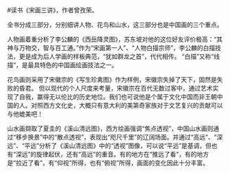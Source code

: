 \#读书《宋画三讲》，作者曾孜荣。

全书分成三部分，分别细讲人物、花鸟和山水，这三部分也是中国画的三个重点。

人物画着重分析了李公麟的《西岳降灵图》，苏东坡对他的这位好友评价极高：“其神与万物交，智与百工通。”作为“宋画第一人”、“人物白描宗师”，李公麟的白描技法，更是成为后人学画的样板典范，“犹如群龙之首”，代代相传。 “白描”又称“线描”，是最具特色的中国画绘画技法之一。

花鸟画则采用了宋徽宗的《写生珍禽图》作为样例，宋徽宗失掉了天下，固然是失败的昏君。 但以现代的个人尺度来考量，宋徽宗在百代无数过客中，通过艺术实现了自我，赢得无以伦比的历史地位。我们也可说他是个属于文化中国而非王朝中国的人。对照西方文化史，大概只有意大利的美第奇家族对于文艺复兴的贡献可以与他媲美吧！

山水画撷取了夏圭的《溪山清远图》，西方绘画强调“焦点透视”，中国山水画则通过“移步换景”中的“散点透视”，表现出“咫尺千里”的辽阔场面。并通过“高远”、“深远”、“平远”分析了《溪山清远图》中的“透视”图像，可以说“平远”是基调，但也有“深远”的旋律起伏，还有“高远”的重音。有的地方在“推远了看”，有的地方是“拉近了看”，有“仰视”所得，也有“俯视”所得，画面的变化因此十分丰富。